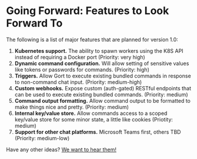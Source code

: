 # Going Forward: Features to Look Forward To

The following is a list of major features that are planned for version 1.0:

1. **Kubernetes support.** The ability to spawn workers using the K8S API instead of requiring a Docker port (Priority: very high)
1. **Dynamic command configuration.** Will allow setting of sensitive values like tokens or passwords for commands. (Priority: high)
1. **Triggers.** Allow Gort to execute existing bundled commands in response to non-command chat input. (Priority: medium-high)
1. **Custom webhooks.** Expose custom (auth-gated) RESTful endpoints that can be used to execute existing bundled commands. (Priority: medium)
1. **Command output formatting.** Allow command output to be formatted to make things nice and pretty. (Priority: medium)
1. **Internal key/value store.** Allow commands access to a scoped key/value store for some minor state, a little like cookies (Priotity: medium)
1. **Support for other chat platforms.** Microsoft Teams first, others TBD (Priority: medium-low)

Have any other ideas? [We want to hear them!](https://github.com/getgort/gort/issues)
